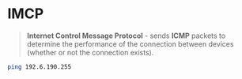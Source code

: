 # IMCP

> **Internet Control Message Protocol** - sends **ICMP** packets to determine the performance of the connection between devices (whether or not the connection exists).

```bash
ping 192.6.190.255
```
